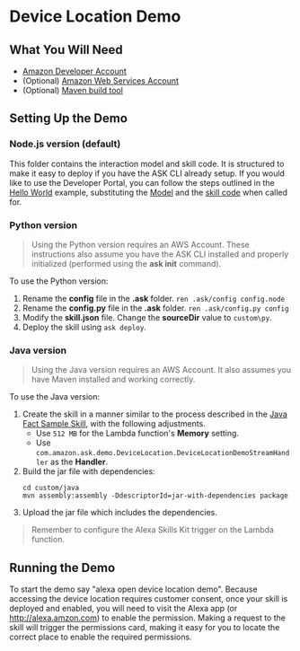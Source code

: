 # Device Location Demo

## What You Will Need
*  [Amazon Developer Account](http://developer.amazon.com/alexa)
*  (Optional) [Amazon Web Services Account](http://aws.amazon.com/)
*  (Optional) [Maven build tool](https://maven.apache.org/)

## Setting Up the Demo

### Node.js version (default)
This folder contains the interaction model and skill code.  It is structured to make it easy to deploy if you have the ASK CLI already setup.  If you would like to use the Developer Portal, you can follow the steps outlined in the [Hello World](https://github.com/alexa/skill-sample-nodejs-hello-world) example, substituting the [Model](./models/en-US.json) and the [skill code](./lambda/node/index.js) when called for.

### Python version
> Using the Python version requires an AWS Account. These instructions also assume you have the ASK CLI installed and properly initialized (performed using the **ask init** command).

To use the Python version:
1. Rename the **config** file in the **.ask** folder.
    `ren .ask/config config.node`
1. Rename the **config.py** file in the **.ask** folder.
    `ren .ask/config.py config`
1. Modify the **skill.json** file. Change the **sourceDir** value to `custom\py`.
1. Deploy the skill using `ask deploy`.

### Java version
> Using the Java version requires an AWS Account. It also assumes you have Maven installed and working correctly.

To use the Java version:
1. Create the skill in a manner similar to the process described in the [Java Fact Sample Skill](https://github.com/alexa/skill-sample-java-fact#setup), with the following adjustments.
    * Use `512 MB` for the Lambda function's **Memory** setting.
    * Use `com.amazon.ask.demo.DeviceLocation.DeviceLocationDemoStreamHandler` as the **Handler**.
1. Build the jar file with dependencies:
    ```
    cd custom/java
    mvn assembly:assembly -DdescriptorId=jar-with-dependencies package
    ```
1. Upload the jar file which includes the dependencies.
> Remember to configure the Alexa Skills Kit trigger on the Lambda function.

## Running the Demo
To start the demo say "alexa open device location demo". Because accessing the device location requires customer consent, once your skill is deployed and enabled, you will need to visit the Alexa app (or http://alexa.amzon.com) to enable the permission. Making a request to the skill will trigger the permissions card, making it easy for you to locate the correct place to enable the required permissions.
